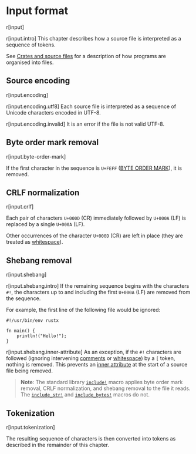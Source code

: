 # Input format

r[input]

r[input.intro]
This chapter describes how a source file is interpreted as a sequence of tokens.

See [Crates and source files] for a description of how programs are organised into files.

## Source encoding

r[input.encoding]

r[input.encoding.utf8]
Each source file is interpreted as a sequence of Unicode characters encoded in UTF-8.

r[input.encoding.invalid]
It is an error if the file is not valid UTF-8.

## Byte order mark removal

r[input.byte-order-mark]

If the first character in the sequence is `U+FEFF` ([BYTE ORDER MARK]), it is removed.

## CRLF normalization

r[input.crlf]

Each pair of characters `U+000D` (CR) immediately followed by `U+000A` (LF) is replaced by a single `U+000A` (LF).

Other occurrences of the character `U+000D` (CR) are left in place (they are treated as [whitespace]).

## Shebang removal

r[input.shebang]

r[input.shebang.intro]
If the remaining sequence begins with the characters `#!`, the characters up to and including the first `U+000A` (LF) are removed from the sequence.

For example, the first line of the following file would be ignored:

<!-- ignore: tests don't like shebang -->
```rust,ignore
#!/usr/bin/env rustx

fn main() {
    println!("Hello!");
}
```

r[input.shebang.inner-attribute]
As an exception, if the `#!` characters are followed (ignoring intervening [comments] or [whitespace]) by a `[` token, nothing is removed.
This prevents an [inner attribute] at the start of a source file being removed.

> **Note**: The standard library [`include!`] macro applies byte order mark removal, CRLF normalization, and shebang removal to the file it reads. The [`include_str!`] and [`include_bytes!`] macros do not.

## Tokenization

r[input.tokenization]

The resulting sequence of characters is then converted into tokens as described in the remainder of this chapter.

[`include!`]: ../std/macro.include.md
[`include_bytes!`]: ../std/macro.include_bytes.md
[`include_str!`]: ../std/macro.include_str.md
[inner attribute]: attributes.md
[BYTE ORDER MARK]: https://en.wikipedia.org/wiki/Byte_order_mark#UTF-8
[comments]: comments.md
[Crates and source files]: crates-and-source-files.md
[_shebang_]: https://en.wikipedia.org/wiki/Shebang_(Unix)
[whitespace]: whitespace.md
